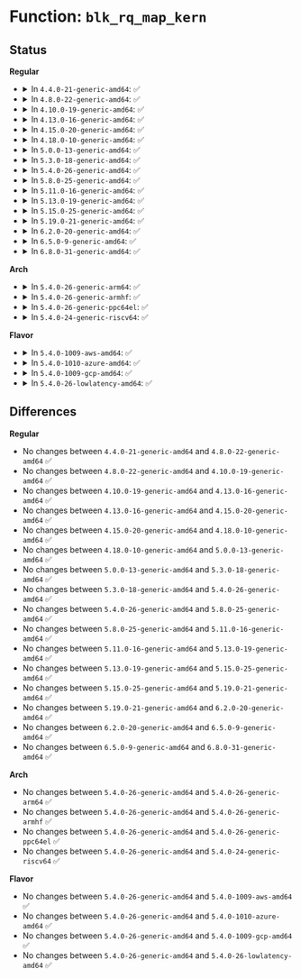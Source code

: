 # Function: <code>blk_rq_map_kern</code>

## Status
<b>Regular</b>
<ul>
<li>
<details>
<summary>In <code>4.4.0-21-generic-amd64</code>: ✅</summary>

```c
int blk_rq_map_kern(struct request_queue * q, struct request * rq, void * kbuf, unsigned int len, gfp_t gfp_mask)
```

```json
{
  "name": "blk_rq_map_kern",
  "collision_type": "Unique Global",
  "inline_type": "No",
  "funcs": [
    {
      "addr": 18446744071582775120,
      "name": "blk_rq_map_kern",
      "external": true,
      "loc": "block/blk-map.c:203",
      "file": "block/blk-map.c",
      "inline": "seen, unknown",
      "caller_inline": [],
      "caller_func": [
        "block/scsi_ioctl.c:sg_scsi_ioctl",
        "drivers/scsi/scsi_lib.c:scsi_execute"
      ]
    }
  ],
  "symbols": [
    {
      "addr": 18446744071582775120,
      "name": "blk_rq_map_kern",
      "section": ".text",
      "bind": "STB_GLOBAL",
      "size": 313
    }
  ]
}
```
</details>
</li>
<li>
<details>
<summary>In <code>4.8.0-22-generic-amd64</code>: ✅</summary>

```c
int blk_rq_map_kern(struct request_queue * q, struct request * rq, void * kbuf, unsigned int len, gfp_t gfp_mask)
```

```json
{
  "name": "blk_rq_map_kern",
  "collision_type": "Unique Global",
  "inline_type": "No",
  "funcs": [
    {
      "addr": 18446744071583053456,
      "name": "blk_rq_map_kern",
      "external": true,
      "loc": "block/blk-map.c:208",
      "file": "block/blk-map.c",
      "inline": "seen, unknown",
      "caller_inline": [],
      "caller_func": [
        "block/scsi_ioctl.c:sg_scsi_ioctl",
        "drivers/block/virtio_blk.c:virtblk_serial_show",
        "drivers/scsi/scsi_lib.c:scsi_execute"
      ]
    }
  ],
  "symbols": [
    {
      "addr": 18446744071583053456,
      "name": "blk_rq_map_kern",
      "section": ".text",
      "bind": "STB_GLOBAL",
      "size": 313
    }
  ]
}
```
</details>
</li>
<li>
<details>
<summary>In <code>4.10.0-19-generic-amd64</code>: ✅</summary>

```c
int blk_rq_map_kern(struct request_queue * q, struct request * rq, void * kbuf, unsigned int len, gfp_t gfp_mask)
```

```json
{
  "name": "blk_rq_map_kern",
  "collision_type": "Unique Global",
  "inline_type": "No",
  "funcs": [
    {
      "addr": 18446744071583159296,
      "name": "blk_rq_map_kern",
      "external": true,
      "loc": "block/blk-map.c:214",
      "file": "block/blk-map.c",
      "inline": "seen, unknown",
      "caller_inline": [],
      "caller_func": [
        "block/scsi_ioctl.c:sg_scsi_ioctl"
      ]
    }
  ],
  "symbols": [
    {
      "addr": 18446744071583159296,
      "name": "blk_rq_map_kern",
      "section": ".text",
      "bind": "STB_GLOBAL",
      "size": 301
    }
  ]
}
```
</details>
</li>
<li>
<details>
<summary>In <code>4.13.0-16-generic-amd64</code>: ✅</summary>

```c
int blk_rq_map_kern(struct request_queue * q, struct request * rq, void * kbuf, unsigned int len, gfp_t gfp_mask)
```

```json
{
  "name": "blk_rq_map_kern",
  "collision_type": "Unique Global",
  "inline_type": "No",
  "funcs": [
    {
      "addr": 18446744071583216736,
      "name": "blk_rq_map_kern",
      "external": true,
      "loc": "block/blk-map.c:216",
      "file": "block/blk-map.c",
      "inline": "seen, unknown",
      "caller_inline": [],
      "caller_func": [
        "block/scsi_ioctl.c:sg_scsi_ioctl",
        "drivers/scsi/scsi_lib.c:scsi_execute"
      ]
    }
  ],
  "symbols": [
    {
      "addr": 18446744071583216736,
      "name": "blk_rq_map_kern",
      "section": ".text",
      "bind": "STB_GLOBAL",
      "size": 287
    }
  ]
}
```
</details>
</li>
<li>
<details>
<summary>In <code>4.15.0-20-generic-amd64</code>: ✅</summary>

```c
int blk_rq_map_kern(struct request_queue * q, struct request * rq, void * kbuf, unsigned int len, gfp_t gfp_mask)
```

```json
{
  "name": "blk_rq_map_kern",
  "collision_type": "Unique Global",
  "inline_type": "No",
  "funcs": [
    {
      "addr": 18446744071583393360,
      "name": "blk_rq_map_kern",
      "external": true,
      "loc": "block/blk-map.c:215",
      "file": "block/blk-map.c",
      "inline": "seen, unknown",
      "caller_inline": [],
      "caller_func": [
        "block/scsi_ioctl.c:sg_scsi_ioctl",
        "drivers/scsi/scsi_lib.c:scsi_execute"
      ]
    }
  ],
  "symbols": [
    {
      "addr": 18446744071583393360,
      "name": "blk_rq_map_kern",
      "section": ".text",
      "bind": "STB_GLOBAL",
      "size": 308
    }
  ]
}
```
</details>
</li>
<li>
<details>
<summary>In <code>4.18.0-10-generic-amd64</code>: ✅</summary>

```c
int blk_rq_map_kern(struct request_queue * q, struct request * rq, void * kbuf, unsigned int len, gfp_t gfp_mask)
```

```json
{
  "name": "blk_rq_map_kern",
  "collision_type": "Unique Global",
  "inline_type": "No",
  "funcs": [
    {
      "addr": 18446744071583603344,
      "name": "blk_rq_map_kern",
      "external": true,
      "loc": "block/blk-map.c:215",
      "file": "block/blk-map.c",
      "inline": "seen, unknown",
      "caller_inline": [],
      "caller_func": [
        "block/scsi_ioctl.c:sg_scsi_ioctl",
        "drivers/scsi/scsi_lib.c:scsi_execute"
      ]
    }
  ],
  "symbols": [
    {
      "addr": 18446744071583603344,
      "name": "blk_rq_map_kern",
      "section": ".text",
      "bind": "STB_GLOBAL",
      "size": 315
    }
  ]
}
```
</details>
</li>
<li>
<details>
<summary>In <code>5.0.0-13-generic-amd64</code>: ✅</summary>

```c
int blk_rq_map_kern(struct request_queue * q, struct request * rq, void * kbuf, unsigned int len, gfp_t gfp_mask)
```

```json
{
  "name": "blk_rq_map_kern",
  "collision_type": "Unique Global",
  "inline_type": "No",
  "funcs": [
    {
      "addr": 18446744071583709392,
      "name": "blk_rq_map_kern",
      "external": true,
      "loc": "block/blk-map.c:215",
      "file": "block/blk-map.c",
      "inline": "seen, unknown",
      "caller_inline": [],
      "caller_func": [
        "block/scsi_ioctl.c:sg_scsi_ioctl",
        "drivers/scsi/scsi_lib.c:__scsi_execute"
      ]
    }
  ],
  "symbols": [
    {
      "addr": 18446744071583709392,
      "name": "blk_rq_map_kern",
      "section": ".text",
      "bind": "STB_GLOBAL",
      "size": 315
    }
  ]
}
```
</details>
</li>
<li>
<details>
<summary>In <code>5.3.0-18-generic-amd64</code>: ✅</summary>

```c
int blk_rq_map_kern(struct request_queue * q, struct request * rq, void * kbuf, unsigned int len, gfp_t gfp_mask)
```

```json
{
  "name": "blk_rq_map_kern",
  "collision_type": "Unique Global",
  "inline_type": "No",
  "funcs": [
    {
      "addr": 18446744071583898320,
      "name": "blk_rq_map_kern",
      "external": true,
      "loc": "block/blk-map.c:221",
      "file": "block/blk-map.c",
      "inline": "seen, unknown",
      "caller_inline": [],
      "caller_func": [
        "block/scsi_ioctl.c:sg_scsi_ioctl",
        "drivers/scsi/scsi_lib.c:__scsi_execute"
      ]
    }
  ],
  "symbols": [
    {
      "addr": 18446744071583898320,
      "name": "blk_rq_map_kern",
      "section": ".text",
      "bind": "STB_GLOBAL",
      "size": 325
    }
  ]
}
```
</details>
</li>
<li>
<details>
<summary>In <code>5.4.0-26-generic-amd64</code>: ✅</summary>

```c
int blk_rq_map_kern(struct request_queue * q, struct request * rq, void * kbuf, unsigned int len, gfp_t gfp_mask)
```

```json
{
  "name": "blk_rq_map_kern",
  "collision_type": "Unique Global",
  "inline_type": "No",
  "funcs": [
    {
      "addr": 18446744071584001664,
      "name": "blk_rq_map_kern",
      "external": true,
      "loc": "block/blk-map.c:221",
      "file": "block/blk-map.c",
      "inline": "seen, unknown",
      "caller_inline": [],
      "caller_func": [
        "block/scsi_ioctl.c:sg_scsi_ioctl",
        "drivers/scsi/scsi_lib.c:__scsi_execute"
      ]
    }
  ],
  "symbols": [
    {
      "addr": 18446744071584001664,
      "name": "blk_rq_map_kern",
      "section": ".text",
      "bind": "STB_GLOBAL",
      "size": 325
    }
  ]
}
```
</details>
</li>
<li>
<details>
<summary>In <code>5.8.0-25-generic-amd64</code>: ✅</summary>

```c
int blk_rq_map_kern(struct request_queue * q, struct request * rq, void * kbuf, unsigned int len, gfp_t gfp_mask)
```

```json
{
  "name": "blk_rq_map_kern",
  "collision_type": "Unique Global",
  "inline_type": "No",
  "funcs": [
    {
      "addr": 18446744071584390768,
      "name": "blk_rq_map_kern",
      "external": true,
      "loc": "block/blk-map.c:729",
      "file": "block/blk-map.c",
      "inline": "seen, unknown",
      "caller_inline": [],
      "caller_func": [
        "block/scsi_ioctl.c:sg_scsi_ioctl",
        "drivers/scsi/scsi_lib.c:__scsi_execute"
      ]
    }
  ],
  "symbols": [
    {
      "addr": 18446744071584390768,
      "name": "blk_rq_map_kern",
      "section": ".text",
      "bind": "STB_GLOBAL",
      "size": 713
    }
  ]
}
```
</details>
</li>
<li>
<details>
<summary>In <code>5.11.0-16-generic-amd64</code>: ✅</summary>

```c
int blk_rq_map_kern(struct request_queue * q, struct request * rq, void * kbuf, unsigned int len, gfp_t gfp_mask)
```

```json
{
  "name": "blk_rq_map_kern",
  "collision_type": "Unique Global",
  "inline_type": "No",
  "funcs": [
    {
      "addr": 18446744071584504864,
      "name": "blk_rq_map_kern",
      "external": true,
      "loc": "block/blk-map.c:684",
      "file": "block/blk-map.c",
      "inline": "seen, unknown",
      "caller_inline": [],
      "caller_func": [
        "block/scsi_ioctl.c:sg_scsi_ioctl",
        "drivers/scsi/scsi_lib.c:__scsi_execute"
      ]
    }
  ],
  "symbols": [
    {
      "addr": 18446744071584504864,
      "name": "blk_rq_map_kern",
      "section": ".text",
      "bind": "STB_GLOBAL",
      "size": 713
    }
  ]
}
```
</details>
</li>
<li>
<details>
<summary>In <code>5.13.0-19-generic-amd64</code>: ✅</summary>

```c
int blk_rq_map_kern(struct request_queue * q, struct request * rq, void * kbuf, unsigned int len, gfp_t gfp_mask)
```

```json
{
  "name": "blk_rq_map_kern",
  "collision_type": "Unique Global",
  "inline_type": "No",
  "funcs": [
    {
      "addr": 18446744071584538848,
      "name": "blk_rq_map_kern",
      "external": true,
      "loc": "block/blk-map.c:625",
      "file": "block/blk-map.c",
      "inline": "seen, unknown",
      "caller_inline": [],
      "caller_func": [
        "block/scsi_ioctl.c:sg_scsi_ioctl",
        "drivers/scsi/scsi_lib.c:__scsi_execute"
      ]
    }
  ],
  "symbols": [
    {
      "addr": 18446744071584538848,
      "name": "blk_rq_map_kern",
      "section": ".text",
      "bind": "STB_GLOBAL",
      "size": 980
    }
  ]
}
```
</details>
</li>
<li>
<details>
<summary>In <code>5.15.0-25-generic-amd64</code>: ✅</summary>

```c
int blk_rq_map_kern(struct request_queue * q, struct request * rq, void * kbuf, unsigned int len, gfp_t gfp_mask)
```

```json
{
  "name": "blk_rq_map_kern",
  "collision_type": "Unique Global",
  "inline_type": "No",
  "funcs": [
    {
      "addr": 18446744071584949664,
      "name": "blk_rq_map_kern",
      "external": true,
      "loc": "block/blk-map.c:625",
      "file": "block/blk-map.c",
      "inline": "seen, unknown",
      "caller_inline": [],
      "caller_func": [
        "drivers/scsi/scsi_ioctl.c:sg_scsi_ioctl",
        "drivers/scsi/scsi_lib.c:__scsi_execute"
      ]
    }
  ],
  "symbols": [
    {
      "addr": 18446744071584949664,
      "name": "blk_rq_map_kern",
      "section": ".text",
      "bind": "STB_GLOBAL",
      "size": 980
    }
  ]
}
```
</details>
</li>
<li>
<details>
<summary>In <code>5.19.0-21-generic-amd64</code>: ✅</summary>

```c
int blk_rq_map_kern(struct request_queue * q, struct request * rq, void * kbuf, unsigned int len, gfp_t gfp_mask)
```

```json
{
  "name": "blk_rq_map_kern",
  "collision_type": "Unique Global",
  "inline_type": "No",
  "funcs": [
    {
      "addr": 18446744071585653440,
      "name": "blk_rq_map_kern",
      "external": true,
      "loc": "block/blk-map.c:634",
      "file": "block/blk-map.c",
      "inline": "seen, unknown",
      "caller_inline": [],
      "caller_func": [
        "drivers/scsi/scsi_ioctl.c:sg_scsi_ioctl",
        "drivers/scsi/scsi_lib.c:__scsi_execute"
      ]
    }
  ],
  "symbols": [
    {
      "addr": 18446744071585653440,
      "name": "blk_rq_map_kern",
      "section": ".text",
      "bind": "STB_GLOBAL",
      "size": 1101
    }
  ]
}
```
</details>
</li>
<li>
<details>
<summary>In <code>6.2.0-20-generic-amd64</code>: ✅</summary>

```c
int blk_rq_map_kern(struct request_queue * q, struct request * rq, void * kbuf, unsigned int len, gfp_t gfp_mask)
```

```json
{
  "name": "blk_rq_map_kern",
  "collision_type": "Unique Global",
  "inline_type": "No",
  "funcs": [
    {
      "addr": 18446744071586426784,
      "name": "blk_rq_map_kern",
      "external": true,
      "loc": "block/blk-map.c:777",
      "file": "block/blk-map.c",
      "inline": "seen, unknown",
      "caller_inline": [],
      "caller_func": [
        "drivers/scsi/scsi_ioctl.c:sg_scsi_ioctl",
        "drivers/scsi/scsi_lib.c:__scsi_execute"
      ]
    }
  ],
  "symbols": [
    {
      "addr": 18446744071586426784,
      "name": "blk_rq_map_kern",
      "section": ".text",
      "bind": "STB_GLOBAL",
      "size": 1101
    }
  ]
}
```
</details>
</li>
<li>
<details>
<summary>In <code>6.5.0-9-generic-amd64</code>: ✅</summary>

```c
int blk_rq_map_kern(struct request_queue * q, struct request * rq, void * kbuf, unsigned int len, gfp_t gfp_mask)
```

```json
{
  "name": "blk_rq_map_kern",
  "collision_type": "Unique Global",
  "inline_type": "No",
  "funcs": [
    {
      "addr": 18446744071586674768,
      "name": "blk_rq_map_kern",
      "external": true,
      "loc": "block/blk-map.c:775",
      "file": "block/blk-map.c",
      "inline": "seen, unknown",
      "caller_inline": [],
      "caller_func": [
        "drivers/block/virtio_blk.c:virtblk_report_zones",
        "drivers/scsi/scsi_ioctl.c:sg_scsi_ioctl",
        "drivers/scsi/scsi_lib.c:scsi_execute_cmd"
      ]
    }
  ],
  "symbols": [
    {
      "addr": 18446744071586674768,
      "name": "blk_rq_map_kern",
      "section": ".text",
      "bind": "STB_GLOBAL",
      "size": 677
    }
  ]
}
```
</details>
</li>
<li>
<details>
<summary>In <code>6.8.0-31-generic-amd64</code>: ✅</summary>

```c
int blk_rq_map_kern(struct request_queue * q, struct request * rq, void * kbuf, unsigned int len, gfp_t gfp_mask)
```

```json
{
  "name": "blk_rq_map_kern",
  "collision_type": "Unique Global",
  "inline_type": "No",
  "funcs": [
    {
      "addr": 18446744071586945648,
      "name": "blk_rq_map_kern",
      "external": true,
      "loc": "block/blk-map.c:782",
      "file": "block/blk-map.c",
      "inline": "seen, unknown",
      "caller_inline": [],
      "caller_func": [
        "drivers/block/virtio_blk.c:virtblk_report_zones",
        "drivers/scsi/scsi_ioctl.c:sg_scsi_ioctl",
        "drivers/scsi/scsi_lib.c:scsi_execute_cmd"
      ]
    }
  ],
  "symbols": [
    {
      "addr": 18446744071586945648,
      "name": "blk_rq_map_kern",
      "section": ".text",
      "bind": "STB_GLOBAL",
      "size": 677
    }
  ]
}
```
</details>
</li>
</ul>
<b>Arch</b>
<ul>
<li>
<details>
<summary>In <code>5.4.0-26-generic-arm64</code>: ✅</summary>

```c
int blk_rq_map_kern(struct request_queue * q, struct request * rq, void * kbuf, unsigned int len, gfp_t gfp_mask)
```

```json
{
  "name": "blk_rq_map_kern",
  "collision_type": "Unique Global",
  "inline_type": "No",
  "funcs": [
    {
      "addr": 18446603336495830440,
      "name": "blk_rq_map_kern",
      "external": true,
      "loc": "block/blk-map.c:221",
      "file": "block/blk-map.c",
      "inline": "seen, unknown",
      "caller_inline": [],
      "caller_func": [
        "block/scsi_ioctl.c:sg_scsi_ioctl",
        "drivers/scsi/scsi_lib.c:__scsi_execute"
      ]
    }
  ],
  "symbols": [
    {
      "addr": 18446603336495830440,
      "name": "blk_rq_map_kern",
      "section": ".text",
      "bind": "STB_GLOBAL",
      "size": 408
    }
  ]
}
```
</details>
</li>
<li>
<details>
<summary>In <code>5.4.0-26-generic-armhf</code>: ✅</summary>

```c
int blk_rq_map_kern(struct request_queue * q, struct request * rq, void * kbuf, unsigned int len, gfp_t gfp_mask)
```

```json
{
  "name": "blk_rq_map_kern",
  "collision_type": "Unique Global",
  "inline_type": "No",
  "funcs": [
    {
      "addr": 3229179092,
      "name": "blk_rq_map_kern",
      "external": true,
      "loc": "block/blk-map.c:221",
      "file": "block/blk-map.c",
      "inline": "seen, unknown",
      "caller_inline": [],
      "caller_func": [
        "block/scsi_ioctl.c:sg_scsi_ioctl",
        "drivers/scsi/scsi_lib.c:__scsi_execute"
      ]
    }
  ],
  "symbols": [
    {
      "addr": 3229179092,
      "name": "blk_rq_map_kern",
      "section": ".text",
      "bind": "STB_GLOBAL",
      "size": 376
    }
  ]
}
```
</details>
</li>
<li>
<details>
<summary>In <code>5.4.0-26-generic-ppc64el</code>: ✅</summary>

```c
int blk_rq_map_kern(struct request_queue * q, struct request * rq, void * kbuf, unsigned int len, gfp_t gfp_mask)
```

```json
{
  "name": "blk_rq_map_kern",
  "collision_type": "Unique Global",
  "inline_type": "No",
  "funcs": [
    {
      "addr": 13835058055290021296,
      "name": "blk_rq_map_kern",
      "external": true,
      "loc": "block/blk-map.c:221",
      "file": "block/blk-map.c",
      "inline": "seen, unknown",
      "caller_inline": [],
      "caller_func": [
        "block/scsi_ioctl.c:sg_scsi_ioctl",
        "drivers/scsi/scsi_lib.c:__scsi_execute"
      ]
    }
  ],
  "symbols": [
    {
      "addr": 13835058055290021296,
      "name": "blk_rq_map_kern",
      "section": ".text",
      "bind": "STB_GLOBAL",
      "size": 508
    }
  ]
}
```
</details>
</li>
<li>
<details>
<summary>In <code>5.4.0-24-generic-riscv64</code>: ✅</summary>

```c
int blk_rq_map_kern(struct request_queue * q, struct request * rq, void * kbuf, unsigned int len, gfp_t gfp_mask)
```

```json
{
  "name": "blk_rq_map_kern",
  "collision_type": "Unique Global",
  "inline_type": "No",
  "funcs": [
    {
      "addr": 18446743936274963978,
      "name": "blk_rq_map_kern",
      "external": true,
      "loc": "block/blk-map.c:221",
      "file": "block/blk-map.c",
      "inline": "seen, unknown",
      "caller_inline": [],
      "caller_func": [
        "block/scsi_ioctl.c:sg_scsi_ioctl",
        "drivers/scsi/scsi_lib.c:__scsi_execute"
      ]
    }
  ],
  "symbols": [
    {
      "addr": 18446743936274963978,
      "name": "blk_rq_map_kern",
      "section": ".text",
      "bind": "STB_GLOBAL",
      "size": 282
    }
  ]
}
```
</details>
</li>
</ul>
<b>Flavor</b>
<ul>
<li>
<details>
<summary>In <code>5.4.0-1009-aws-amd64</code>: ✅</summary>

```c
int blk_rq_map_kern(struct request_queue * q, struct request * rq, void * kbuf, unsigned int len, gfp_t gfp_mask)
```

```json
{
  "name": "blk_rq_map_kern",
  "collision_type": "Unique Global",
  "inline_type": "No",
  "funcs": [
    {
      "addr": 18446744071583970400,
      "name": "blk_rq_map_kern",
      "external": true,
      "loc": "block/blk-map.c:221",
      "file": "block/blk-map.c",
      "inline": "seen, unknown",
      "caller_inline": [],
      "caller_func": [
        "block/scsi_ioctl.c:sg_scsi_ioctl",
        "drivers/scsi/scsi_lib.c:__scsi_execute",
        "drivers/nvme/host/core.c:__nvme_submit_sync_cmd",
        "drivers/nvme/host/lightnvm.c:nvme_nvm_submit_io"
      ]
    }
  ],
  "symbols": [
    {
      "addr": 18446744071583970400,
      "name": "blk_rq_map_kern",
      "section": ".text",
      "bind": "STB_GLOBAL",
      "size": 325
    }
  ]
}
```
</details>
</li>
<li>
<details>
<summary>In <code>5.4.0-1010-azure-amd64</code>: ✅</summary>

```c
int blk_rq_map_kern(struct request_queue * q, struct request * rq, void * kbuf, unsigned int len, gfp_t gfp_mask)
```

```json
{
  "name": "blk_rq_map_kern",
  "collision_type": "Unique Global",
  "inline_type": "No",
  "funcs": [
    {
      "addr": 18446744071583907296,
      "name": "blk_rq_map_kern",
      "external": true,
      "loc": "block/blk-map.c:221",
      "file": "block/blk-map.c",
      "inline": "seen, unknown",
      "caller_inline": [],
      "caller_func": [
        "block/scsi_ioctl.c:sg_scsi_ioctl",
        "drivers/scsi/scsi_lib.c:__scsi_execute",
        "drivers/nvme/host/core.c:__nvme_submit_sync_cmd"
      ]
    }
  ],
  "symbols": [
    {
      "addr": 18446744071583907296,
      "name": "blk_rq_map_kern",
      "section": ".text",
      "bind": "STB_GLOBAL",
      "size": 325
    }
  ]
}
```
</details>
</li>
<li>
<details>
<summary>In <code>5.4.0-1009-gcp-amd64</code>: ✅</summary>

```c
int blk_rq_map_kern(struct request_queue * q, struct request * rq, void * kbuf, unsigned int len, gfp_t gfp_mask)
```

```json
{
  "name": "blk_rq_map_kern",
  "collision_type": "Unique Global",
  "inline_type": "No",
  "funcs": [
    {
      "addr": 18446744071583954160,
      "name": "blk_rq_map_kern",
      "external": true,
      "loc": "block/blk-map.c:221",
      "file": "block/blk-map.c",
      "inline": "seen, unknown",
      "caller_inline": [],
      "caller_func": [
        "block/scsi_ioctl.c:sg_scsi_ioctl",
        "drivers/scsi/scsi_lib.c:__scsi_execute"
      ]
    }
  ],
  "symbols": [
    {
      "addr": 18446744071583954160,
      "name": "blk_rq_map_kern",
      "section": ".text",
      "bind": "STB_GLOBAL",
      "size": 325
    }
  ]
}
```
</details>
</li>
<li>
<details>
<summary>In <code>5.4.0-26-lowlatency-amd64</code>: ✅</summary>

```c
int blk_rq_map_kern(struct request_queue * q, struct request * rq, void * kbuf, unsigned int len, gfp_t gfp_mask)
```

```json
{
  "name": "blk_rq_map_kern",
  "collision_type": "Unique Global",
  "inline_type": "No",
  "funcs": [
    {
      "addr": 18446744071584056160,
      "name": "blk_rq_map_kern",
      "external": true,
      "loc": "block/blk-map.c:221",
      "file": "block/blk-map.c",
      "inline": "seen, unknown",
      "caller_inline": [],
      "caller_func": [
        "block/scsi_ioctl.c:sg_scsi_ioctl",
        "drivers/scsi/scsi_lib.c:__scsi_execute"
      ]
    }
  ],
  "symbols": [
    {
      "addr": 18446744071584056160,
      "name": "blk_rq_map_kern",
      "section": ".text",
      "bind": "STB_GLOBAL",
      "size": 325
    }
  ]
}
```
</details>
</li>
</ul>

## Differences
<b>Regular</b>
<ul>
<li>
No changes between <code>4.4.0-21-generic-amd64</code> and <code>4.8.0-22-generic-amd64</code> ✅
</li>
<li>
No changes between <code>4.8.0-22-generic-amd64</code> and <code>4.10.0-19-generic-amd64</code> ✅
</li>
<li>
No changes between <code>4.10.0-19-generic-amd64</code> and <code>4.13.0-16-generic-amd64</code> ✅
</li>
<li>
No changes between <code>4.13.0-16-generic-amd64</code> and <code>4.15.0-20-generic-amd64</code> ✅
</li>
<li>
No changes between <code>4.15.0-20-generic-amd64</code> and <code>4.18.0-10-generic-amd64</code> ✅
</li>
<li>
No changes between <code>4.18.0-10-generic-amd64</code> and <code>5.0.0-13-generic-amd64</code> ✅
</li>
<li>
No changes between <code>5.0.0-13-generic-amd64</code> and <code>5.3.0-18-generic-amd64</code> ✅
</li>
<li>
No changes between <code>5.3.0-18-generic-amd64</code> and <code>5.4.0-26-generic-amd64</code> ✅
</li>
<li>
No changes between <code>5.4.0-26-generic-amd64</code> and <code>5.8.0-25-generic-amd64</code> ✅
</li>
<li>
No changes between <code>5.8.0-25-generic-amd64</code> and <code>5.11.0-16-generic-amd64</code> ✅
</li>
<li>
No changes between <code>5.11.0-16-generic-amd64</code> and <code>5.13.0-19-generic-amd64</code> ✅
</li>
<li>
No changes between <code>5.13.0-19-generic-amd64</code> and <code>5.15.0-25-generic-amd64</code> ✅
</li>
<li>
No changes between <code>5.15.0-25-generic-amd64</code> and <code>5.19.0-21-generic-amd64</code> ✅
</li>
<li>
No changes between <code>5.19.0-21-generic-amd64</code> and <code>6.2.0-20-generic-amd64</code> ✅
</li>
<li>
No changes between <code>6.2.0-20-generic-amd64</code> and <code>6.5.0-9-generic-amd64</code> ✅
</li>
<li>
No changes between <code>6.5.0-9-generic-amd64</code> and <code>6.8.0-31-generic-amd64</code> ✅
</li>
</ul>
<b>Arch</b>
<ul>
<li>
No changes between <code>5.4.0-26-generic-amd64</code> and <code>5.4.0-26-generic-arm64</code> ✅
</li>
<li>
No changes between <code>5.4.0-26-generic-amd64</code> and <code>5.4.0-26-generic-armhf</code> ✅
</li>
<li>
No changes between <code>5.4.0-26-generic-amd64</code> and <code>5.4.0-26-generic-ppc64el</code> ✅
</li>
<li>
No changes between <code>5.4.0-26-generic-amd64</code> and <code>5.4.0-24-generic-riscv64</code> ✅
</li>
</ul>
<b>Flavor</b>
<ul>
<li>
No changes between <code>5.4.0-26-generic-amd64</code> and <code>5.4.0-1009-aws-amd64</code> ✅
</li>
<li>
No changes between <code>5.4.0-26-generic-amd64</code> and <code>5.4.0-1010-azure-amd64</code> ✅
</li>
<li>
No changes between <code>5.4.0-26-generic-amd64</code> and <code>5.4.0-1009-gcp-amd64</code> ✅
</li>
<li>
No changes between <code>5.4.0-26-generic-amd64</code> and <code>5.4.0-26-lowlatency-amd64</code> ✅
</li>
</ul>
